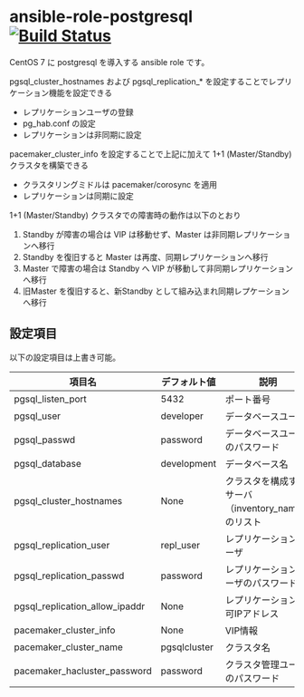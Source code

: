 # ansible-role-postgresql [![Build Status](https://travis-ci.org/izumimatsuo/ansible-role-postgresql.svg?branch=master)](https://travis-ci.org/izumimatsuo/ansible-role-postgresql)

CentOS 7 に postgresql を導入する ansible role です。

pgsql_cluster_hostnames および pgsql_replication_* を設定することでレプリケーション機能を設定できる

- レプリケーションユーザの登録
- pg_hab.conf の設定
- レプリケーションは非同期に設定

pacemaker_cluster_info を設定することで上記に加えて 1+1 (Master/Standby) クラスタを構築できる

- クラスタリングミドルは pacemaker/corosync を適用
- レプリケーションは同期に設定

1+1 (Master/Standby) クラスタでの障害時の動作は以下のとおり

1. Standby が障害の場合は VIP は移動せず、Master は非同期レプリケーションへ移行
1. Standby を復旧すると Master は再度、同期レプリケーションへ移行
1. Master で障害の場合は Standby へ VIP が移動して非同期レプリケーションへ移行
1. 旧Master を復旧すると、新Standby として組み込まれ同期レプケーションへ移行

## 設定項目

以下の設定項目は上書き可能。

| 項目名                   | デフォルト値 | 説明       |
| ------------------------ | ------------ | ---------- |
| pgsql_listen_port        | 5432         | ポート番号 |
| pgsql_user               | developer    | データベースユーザ |
| pgsql_passwd             | password     | データベースユーザのパスワード |
| pgsql_database           | development  | データベース名 |
| pgsql_cluster_hostnames  | None         | クラスタを構成するサーバ（inventory_name）のリスト |
| pgsql_replication_user   | repl_user    | レプリケーションユーザ |
| pgsql_replication_passwd | password     | レプリケーションユーザのパスワード |
| pgsql_replication_allow_ipaddr | None   | レプリケーション許可IPアドレス |
| pacemaker_cluster_info   | None         | VIP情報 |
| pacemaker_cluster_name   | pgsqlcluster | クラスタ名 |
| pacemaker_hacluster_password | password | クラスタ管理ユーザのパスワード |

